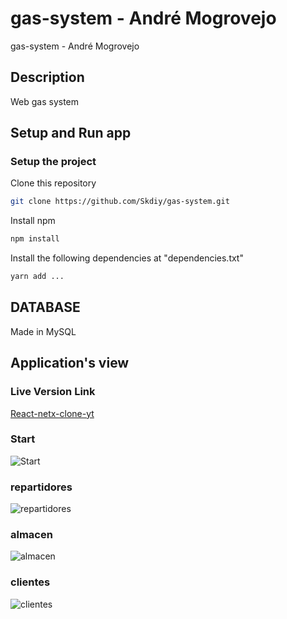 # gas-system - André Mogrovejo 

gas-system - André Mogrovejo

## Description

Web gas system

## Setup and Run app



### Setup the project

Clone this repository
``` bash
git clone https://github.com/Skdiy/gas-system.git
```

Install npm
``` bash
npm install
```

Install the following dependencies at "dependencies.txt"
``` bash
yarn add ...
```

## DATABASE

Made in MySQL

## Application's view

### Live Version Link

[React-netx-clone-yt](https://netx-clone-yt.web.app)

### Start
![Start](https://github.com/Skdiy/gas-system/blob/main/captures/start.JPG)
### repartidores
![repartidores](https://github.com/Skdiy/gas-system/blob/main/captures/repartidores.JPG)
### almacen
![almacen](https://github.com/Skdiy/gas-system/blob/main/captures/almacen.JPG)
### clientes
![clientes](https://github.com/Skdiy/gas-system/blob/main/captures/clientes.JPG)


